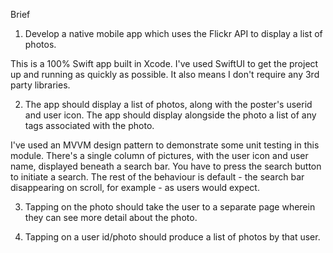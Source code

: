 Brief

1. Develop a native mobile app which uses the Flickr API to display a list of photos.

This is a 100% Swift app built in Xcode. I've used SwiftUI to get the project up and running as quickly as possible. It also means I don't require any 3rd party libraries.

2. The app should display a list of photos, along with the poster's userid and user icon. The app should display alongside the photo a list of any tags associated with the photo. 

I've used an MVVM design pattern to demonstrate some unit testing in this module. There's a single column of pictures, with the user icon and user name, displayed beneath a search bar. You have to press the search button to initiate a search. The rest of the behaviour is default - the search bar disappearing on scroll, for example - as users would expect.

3. Tapping on the photo should take the user to a separate page wherein they can see more detail about the photo.

4. Tapping on a user id/photo should produce a list of photos by that user.
